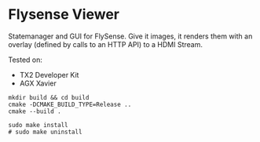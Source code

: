 # Flysense Viewer

Statemanager and GUI for FlySense. Give it images, it renders them with an overlay (defined by calls to an HTTP API) to a HDMI Stream.

Tested on:

- TX2 Developer Kit
- AGX Xavier

```shell
mkdir build && cd build
cmake -DCMAKE_BUILD_TYPE=Release ..
cmake --build .

sudo make install
# sudo make uninstall
```
